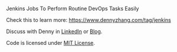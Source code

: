 Jenkins Jobs To Perform Routine DevOps Tasks Easily

Check this to learn more: https://www.dennyzhang.com/tag/jenkins

Discuss with Denny in [LinkedIn](https://www.linkedin.com/in/dennyzhang001) or [Blog](https://www.dennyzhang.com).

Code is licensed under [MIT License](https://www.dennyzhang.com/wp-content/mit_license.txt).
